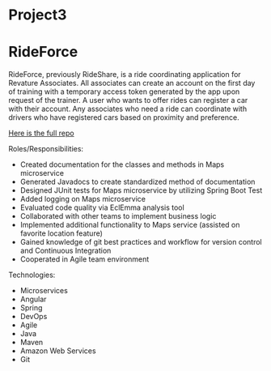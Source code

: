 # Project3

# RideForce

RideForce, previously RideShare, is a ride coordinating application for Revature Associates. All associates can create an account on the first day of training with a temporary access token generated by the app upon request of the trainer. A user who wants to offer rides can register a car with their account. Any associates who need a ride can coordinate with drivers who have registered cars based on proximity and preference.

[Here is the full repo](#)

Roles/Responsibilities:
- Created documentation for the classes and methods in Maps microservice
- Generated Javadocs to create standardized method of documentation
- Designed JUnit tests for Maps microservice by utilizing Spring Boot Test
- Added logging on Maps microservice
- Evaluated code quality via EclEmma analysis tool
- Collaborated with other teams to implement business logic
- Implemented additional functionality to Maps service (assisted on favorite location feature)
- Gained knowledge of git best practices and workflow for version control and Continuous Integration
- Cooperated in Agile team environment

Technologies:
- Microservices
- Angular
- Spring
- DevOps
- Agile
- Java
- Maven
- Amazon Web Services
- Git